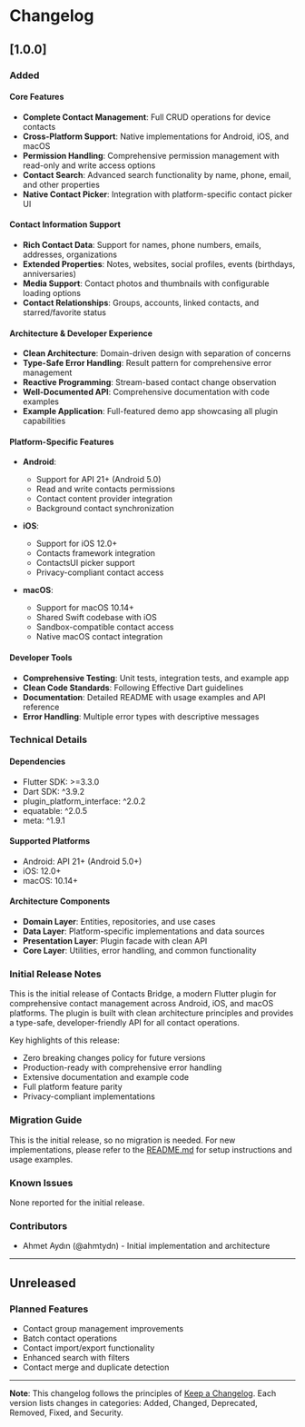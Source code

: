 # Changelog

## [1.0.0]

### Added

#### Core Features
- **Complete Contact Management**: Full CRUD operations for device contacts
- **Cross-Platform Support**: Native implementations for Android, iOS, and macOS
- **Permission Handling**: Comprehensive permission management with read-only and write access options
- **Contact Search**: Advanced search functionality by name, phone, email, and other properties
- **Native Contact Picker**: Integration with platform-specific contact picker UI

#### Contact Information Support
- **Rich Contact Data**: Support for names, phone numbers, emails, addresses, organizations
- **Extended Properties**: Notes, websites, social profiles, events (birthdays, anniversaries)
- **Media Support**: Contact photos and thumbnails with configurable loading options
- **Contact Relationships**: Groups, accounts, linked contacts, and starred/favorite status

#### Architecture & Developer Experience
- **Clean Architecture**: Domain-driven design with separation of concerns
- **Type-Safe Error Handling**: Result pattern for comprehensive error management
- **Reactive Programming**: Stream-based contact change observation
- **Well-Documented API**: Comprehensive documentation with code examples
- **Example Application**: Full-featured demo app showcasing all plugin capabilities

#### Platform-Specific Features
- **Android**: 
  - Support for API 21+ (Android 5.0)
  - Read and write contacts permissions
  - Contact content provider integration
  - Background contact synchronization

- **iOS**: 
  - Support for iOS 12.0+
  - Contacts framework integration
  - ContactsUI picker support
  - Privacy-compliant contact access

- **macOS**: 
  - Support for macOS 10.14+
  - Shared Swift codebase with iOS
  - Sandbox-compatible contact access
  - Native macOS contact integration

#### Developer Tools
- **Comprehensive Testing**: Unit tests, integration tests, and example app
- **Clean Code Standards**: Following Effective Dart guidelines
- **Documentation**: Detailed README with usage examples and API reference
- **Error Handling**: Multiple error types with descriptive messages

### Technical Details

#### Dependencies
- Flutter SDK: >=3.3.0
- Dart SDK: ^3.9.2
- plugin_platform_interface: ^2.0.2
- equatable: ^2.0.5
- meta: ^1.9.1

#### Supported Platforms
- Android: API 21+ (Android 5.0+)
- iOS: 12.0+
- macOS: 10.14+

#### Architecture Components
- **Domain Layer**: Entities, repositories, and use cases
- **Data Layer**: Platform-specific implementations and data sources
- **Presentation Layer**: Plugin facade with clean API
- **Core Layer**: Utilities, error handling, and common functionality

### Initial Release Notes

This is the initial release of Contacts Bridge, a modern Flutter plugin for comprehensive contact management across Android, iOS, and macOS platforms. The plugin is built with clean architecture principles and provides a type-safe, developer-friendly API for all contact operations.

Key highlights of this release:
- Zero breaking changes policy for future versions
- Production-ready with comprehensive error handling
- Extensive documentation and example code
- Full platform feature parity
- Privacy-compliant implementations

### Migration Guide

This is the initial release, so no migration is needed. For new implementations, please refer to the [README.md](README.md) for setup instructions and usage examples.

### Known Issues

None reported for the initial release.

### Contributors

- Ahmet Aydın (@ahmtydn) - Initial implementation and architecture

---

## Unreleased

### Planned Features
- Contact group management improvements
- Batch contact operations
- Contact import/export functionality
- Enhanced search with filters
- Contact merge and duplicate detection

---

**Note**: This changelog follows the principles of [Keep a Changelog](https://keepachangelog.com/). Each version lists changes in categories: Added, Changed, Deprecated, Removed, Fixed, and Security.

